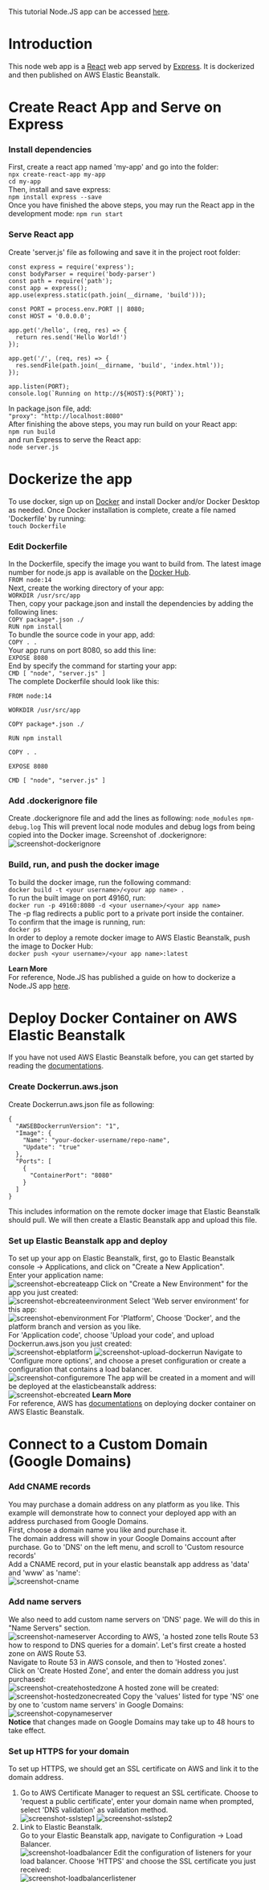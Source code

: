 This tutorial Node.JS app can be accessed [here](https://spontit.info).
<br>
# Introduction
This node web app is a [React](https://reactjs.org/) web app served by [Express](https://expressjs.com/). It is dockerized and then published on AWS Elastic Beanstalk.
<br>
# Create React App and Serve on Express
### Install dependencies
First, create a react app named 'my-app' and go into the folder:<br>
`npx create-react-app my-app`<br>
`cd my-app`<br>
Then, install and save express:<br>
`npm install express --save`<br>
Once you have finished the above steps, you may run the React app in the development mode:
`npm run start`
<br>
### Serve React app
Create 'server.js' file as following and save it in the project root folder:
```
const express = require('express');
const bodyParser = require('body-parser')
const path = require('path');
const app = express();
app.use(express.static(path.join(__dirname, 'build')));

const PORT = process.env.PORT || 8080;
const HOST = '0.0.0.0';

app.get('/hello', (req, res) => {
  return res.send('Hello World!')
});

app.get('/', (req, res) => {
  res.sendFile(path.join(__dirname, 'build', 'index.html'));
});

app.listen(PORT);
console.log(`Running on http://${HOST}:${PORT}`);
```

In package.json file, add:<br>
 `"proxy": "http://localhost:8080"` <br>
After finishing the above steps, you may run build on your React app:<br>
 `npm run build`<br>
and run Express to serve the React app:<br>
 `node server.js`
 <br>
 # Dockerize the app
To use docker, sign up on [Docker](https://docker.com) and install Docker and/or Docker Desktop as needed.
Once Docker installation is complete, create a file named 'Dockerfile' by running:<br>
`touch Dockerfile`
### Edit Dockerfile
In the Dockerfile, specify the image you want to build from. The latest image number for node.js app is available on the [Docker Hub](https://hub.docker.com/).<br>
`FROM node:14`<br>
Next, create the working directory of your app:<br>
`WORKDIR /usr/src/app`<br>
Then, copy your package.json and install the dependencies by adding the following lines:<br>
`COPY package*.json ./`<br>
`RUN npm install`<br>
To bundle the source code in your app, add:<br>
`COPY . .`<br>
Your app runs on port 8080, so add this line:<br>
`EXPOSE 8080`<br>
End by specify the command for starting your app:<br>
`CMD [ "node", "server.js" ]`<br>
The complete Dockerfile should look like this:<br>
```
FROM node:14

WORKDIR /usr/src/app

COPY package*.json ./

RUN npm install

COPY . .

EXPOSE 8080

CMD [ "node", "server.js" ]
```

### Add .dockerignore file
Create .dockerignore file and add the lines as following:
`node_modules`
`npm-debug.log`
This will prevent local node modules and debug logs from being copied into the Docker image.
Screenshot of .dockerignore:
![screenshot-dockerignore](./public/screenshot-dockerignore.png)

### Build, run, and push the docker image
To build the docker image, run the following command:<br>
`docker build -t <your username>/<your app name> .`<br>
To run the built image on port 49160, run:<br>
`docker run -p 49160:8080 -d <your username>/<your app name>`<br>
The -p flag redirects a public port to a private port inside the container.<br>
To confirm that the image is running, run:<br>
`docker ps`<br>
In order to deploy a remote docker image to AWS Elastic Beanstalk, push the image to Docker Hub:<br>
`docker push <your username>/<your app name>:latest`<br>

**Learn More**<br>
For reference, Node.JS has published a guide on how to dockerize a Node.JS app [here](https://nodejs.org/de/docs/guides/nodejs-docker-webapp/).
<br>
# Deploy Docker Container on AWS Elastic Beanstalk
If you have not used AWS Elastic Beanstalk before, you can get started by reading the [documentations](https://docs.aws.amazon.com/elasticbeanstalk/latest/dg/GettingStarted.html).

### Create Dockerrun.aws.json
Create Dockerrun.aws.json file as following:
```
{
  "AWSEBDockerrunVersion": "1",
  "Image": {
    "Name": "your-docker-username/repo-name",
    "Update": "true"
  },
  "Ports": [
    {
      "ContainerPort": "8080"
    }
  ]
}
```
This includes information on the remote docker image that Elastic Beanstalk should pull. We will then create a Elastic Beanstalk app and upload this file.

### Set up Elastic Beanstalk app and deploy
To set up your app on Elastic Beanstalk, first, go to Elastic Beanstalk console -> Applications, and click on "Create a New Application".<br>
Enter your application name: <br>
![screenshot-ebcreateapp](./public/screenshot-ebcreateapp.png)
Click on "Create a New Environment" for the app you just created:<br>
![screenshot-ebcreateenvironment](./public/screenshot-ebcreateenvironment.png)
Select 'Web server environment' for this app:<br>
![screenshot-ebenvironment](./public/screenshot-ebenvironment.png)
For 'Platform', Choose 'Docker', and the platform branch and version as you like.<br>
For 'Application code', choose 'Upload your code', and upload Dockerrun.aws.json you just created:<br>
![screenshot-ebplatform](./public/screenshot-ebplatform.png)
![screenshot-upload-dockerrun](./public/screenshot-upload-dockerrun.png)
Navigate to 'Configure more options', and choose a preset configuration or create a configuration that contains a load balancer.<br>
![screenshot-configuremore](./public/screenshot-configuremore.png)
The app will be created in a  moment and will be deployed at the elasticbeanstalk address:<br>
![screenshot-ebcreated](./public/screenshot-ebcreated.png)
**Learn More**<br>
For reference, AWS has [documentations](https://docs.aws.amazon.com/elasticbeanstalk/latest/dg/single-container-docker.html) on deploying docker container on AWS Elastic Beanstalk.
<br>
# Connect to a Custom Domain (Google Domains)
### Add CNAME records
You may purchase a domain address on any platform as you like. This example will demonstrate how to connect your deployed app with an address purchased from Google Domains.<br>
First, choose a domain name you like and purchase it.<br>
The domain address will show in your Google Domains account after purchase. Go to 'DNS' on the left menu, and scroll to 'Custom resource records'<br>
Add a CNAME record, put in your elastic beanstalk app address as 'data' and 'www' as 'name':<br>
![screenshot-cname](./public/screenshot-cname.png)
### Add name servers
We also need to add custom name servers on 'DNS' page. We will do this in "Name Servers" section.<br>
![screenshot-nameserver](./public/screenshot-nameserver.png)
According to AWS, 'a hosted zone tells Route 53 how to respond to DNS queries for a domain'. Let's first create a hosted zone on AWS Route 53. <br>
Navigate to Route 53 in AWS console, and then to 'Hosted zones'. <br>
Click on 'Create Hosted Zone', and enter the domain address you just purchased:<br>
![screenshot-createhostedzone](./public/screenshot-createhostedzone.png)
A hosted zone will be created: <br>
![screenshot-hostedzonecreated](./public/screenshot-hostedzonecreated.png)
Copy the 'values' listed for type 'NS' one by one to 'custom name servers' in Google Domains:<br>
![screenshot-copynameserver](./public/screenshot-copynameserver.png)
<br>
**Notice** that changes made on Google Domains may take up to 48 hours to take effect.
### Set up HTTPS for your domain
To set up HTTPS, we should get an SSL certificate on AWS and link it to the domain address.
1. Go to AWS Certificate Manager to request an SSL certificate. Choose to 'request a public certificate', enter your domain name when prompted, select 'DNS validation' as validation method.<br>
![screenshot-sslstep1](./public/screenshot-sslstep1.png)
![screenshot-sslstep2](./public/screenshot-sslstep2.png)
2. Link to Elastic Beanstalk.<br>
Go to your Elastic Beanstalk app, navigate to Configuration -> Load Balancer.<br>
![screenshot-loadbalancer](./public/screenshot-loadbalancer.png)
Edit the configuration of listeners for your load balancer. Choose 'HTTPS' and choose the SSL certificate you just received:<br>
![screenshot-loadbalancerlistener](./public/screenshot-loadbalancerlistener.png)





